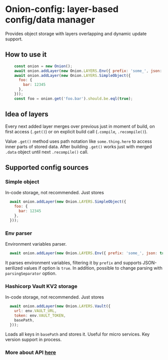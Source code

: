 # Onion-config: layer-based config/data manager
Provides object storage with layers overlapping and dynamic update support.

## How to use it
```javascript
    const onion = new Onion();
    await onion.addLayer(new Onion.LAYERS.Env({ prefix: 'some_', json: true, }));
    await onion.addLayer(new Onion.LAYERS.SimpleObject({
      foo: {
        bar: 12345
      },
    }));
    const foo = onion.get('foo.bar').should.be.eql(true);
```

## Idea of layers
Every next added layer merges over previous just in moment of build, on first access (`.get()`) or 
on explicit build call (`.compile`, `.recompile()`).

Value `.get()` method uses path notation like `some.thing.here` to access inner parts of stored data. After building
`.get()` works just with merged `.data` object until next `.recompile()` call.

## Supported config sources
### Simple object
In-code storage, not recommended. Just stores 
```javascript
  await onion.addLayer(new Onion.LAYERS.SimpleObject({
    foo: {
      bar: 12345
    },
  }));
```

### Env parser
Environment variables parser.
```javascript
  await onion.addLayer(new Onion.LAYERS.Env({ prefix: 'some_', json: true, }));
```
It parses environment variables, filtering it by `prefix` and supports JSON-serilized values if option is `true`.
In addition, possible to change parsing with `parsingSeparator` option.

### Hashicorp Vault KV2 storage
In-code storage, not recommended. Just stores 
```javascript
  await onion.addLayer(new Onion.LAYERS.Vault({
    url: env.VAULT_URL,
    token: env.VAULT_TOKEN,
    basePath,
  }));
```
Loads all keys in `basePath` and stores it. Useful for micro services. Key version support in process.

### More about API [here](./API.md)
